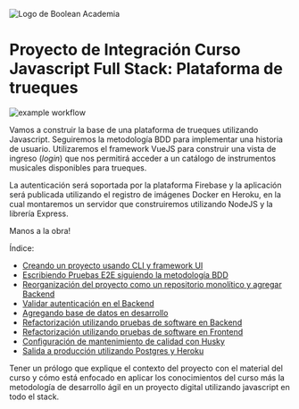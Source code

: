 
![Logo de Boolean Academia](https://res.cloudinary.com/boolean-spa/image/upload/v1591158800/logo_vayedu.svg)

# Proyecto de Integración Curso Javascript Full Stack: Plataforma de trueques

![example workflow](https://github.com/sbstn-jmnz/boolean-fullstack-js-app/actions/workflows/pipeline.yml/badge.svg)

Vamos a construir la base de una plataforma de trueques utilizando Javascript. Seguiremos la metodología BDD para implementar una historia de usuario. Utilizaremos el framework VueJS para construir una vista de ingreso (*login*) que nos permitirá acceder a un catálogo de instrumentos musicales disponibles para trueques.

La autenticación será soportada por la plataforma Firebase y la aplicación será publicada utilizando el registro de imágenes Docker en Heroku, en la cual montaremos un servidor que construiremos utilizando NodeJS y la librería Express.

Manos a la obra!

Índice:
  - [Creando un proyecto usando CLI y framework UI](docs/01-vue-cli-install.md)
  - [Escribiendo Pruebas E2E siguiendo la metodología BDD](docs/02-bdd-with-cypress.md)
  - [Reorganización del proyecto como un repositorio monolítico y agregar Backend](docs/03-monorepo-backend.md)
  - [Validar autenticación en el Backend](docs/04-firebase-sdk-backend.md)
  - [Agregando base de datos en desarrollo](docs/05-database-sequelize.md)
  - [Refactorización utilizando pruebas de software en Backend](docs/06-testing-backend.md)
  - [Refactorización utilizando pruebas de software en Frontend](docs/07-testing-frontend.md)
  - [Configuración de mantenimiento de calidad con Husky](docs/08-development-workflow-husky.md)
  - [Salida a producción utilizando Postgres y Heroku](docs/09-deployment-postgres.md)

Tener un prólogo que explique el contexto del proyecto con el material del curso y cómo está enfocado en aplicar los conocimientos del curso más la metodología de desarrollo ágil en un proyecto digital utilizando javascript en todo el stack.
